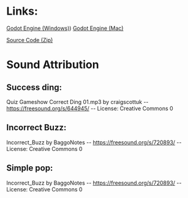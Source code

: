 # Links:

[Godot Engine (Windows)](https://github.com/godotengine/godot-builds/releases/download/4.3-rc3/Godot_v4.3-rc3_win64.exe.zip))
[Godot Engine (Mac)](https://github.com/godotengine/godot-builds/releases/download/4.3-rc3/Godot_v4.3-rc3_macos.universal.zip)

[Source Code (Zip)](https://github.com/jonpecar/reaction-game-godot/archive/refs/heads/main.zip)

# Sound Attribution

## Success ding:
Quiz Gameshow Correct Ding 01.mp3 by craigscottuk -- https://freesound.org/s/644945/ -- License: Creative Commons 0

## Incorrect Buzz:
Incorrect_Buzz by BaggoNotes -- https://freesound.org/s/720893/ -- License: Creative Commons 0

## Simple pop:
Incorrect_Buzz by BaggoNotes -- https://freesound.org/s/720893/ -- License: Creative Commons 0
